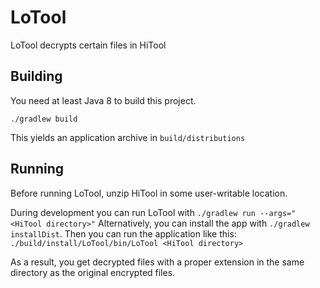 # LoTool

LoTool decrypts certain files in HiTool

## Building

You need at least Java 8 to build this project.

```
./gradlew build
```

This yields an application archive in `build/distributions` 

## Running

Before running LoTool, unzip HiTool in some user-writable location.

During development you can run LoTool with `./gradlew run --args="<HiTool directory>"`
Alternatively, you can install the app with `./gradlew installDist`. Then you can run
the application like this: `./build/install/LoTool/bin/LoTool <HiTool directory>`

As a result, you get decrypted files with a proper extension in
the same directory as the original encrypted files.
